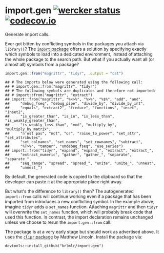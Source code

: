 # import.gen [![wercker status](https://app.wercker.com/status/26077f261fe0d472aa3b2dd5319503f7/s/master "wercker status")](https://app.wercker.com/project/bykey/26077f261fe0d472aa3b2dd5319503f7) [![codecov.io](https://codecov.io/github/krlmlr/import.gen/coverage.svg?branch=master)](https://codecov.io/github/krlmlr/import.gen?branch=master)

Generate import calls.

Ever got bitten by conflicting symbols in the packages you attach via `library()`?
The [`import` package](https://github.com/smbache/import) offers a solution
by specifying exactly which symbols to load into a dedicated environment,
instead of attaching the whole package to the search path.
But what if you actually want all (or almost all) symbols from a package?




```r
import.gen::from("magrittr", "tidyr", .output = "cat")
```

```
## # The imports below were generated using the following call:
## # import.gen::from("magrittr", "tidyr")
## # The following symbols are duplicates and therefore not imported:
## # import::from("magrittr", "extract")
## import::from("magrittr", "%<>%", "%>%", "%$%", "add", "and", 
##     "debug_fseq", "debug_pipe", "divide_by", "divide_by_int", 
##     "equals", "extract2", "freduce", "functions", "inset", "inset2", 
##     "is_greater_than", "is_in", "is_less_than", "is_weakly_greater_than", 
##     "is_weakly_less_than", "mod", "multiply_by", "multiply_by_matrix", 
##     "n'est pas", "not", "or", "raise_to_power", "set_attr", "set_attributes", 
##     "set_colnames", "set_names", "set_rownames", "subtract", 
##     "%T>%", "tamper", "undebug_fseq", "use_series")
## import::from("tidyr", "expand", "expand_", "extract", "extract_", 
##     "extract_numeric", "gather", "gather_", "separate", "separate_", 
##     "seq_range", "spread", "spread_", "unite", "unite_", "unnest", 
##     "unnest_")
```

By default, the generated code is copied to the clipboard
so that the developer can paste it at the appropriate place right away.

But what's the difference to `library()` then?
The autogenerated `import::from` calls will continue working even if a package
that has been imported from introduces a new conflicting symbol.
In the example above, imagine `tidyr` adds a `set_names` function.
Attaching `magrittr` and then `tidyr` will overwrite the `set_names` function,
which will probably break code that used this function.
In contrast, the import declaration remains unchanged unless we choose to
rerun the `import.gen::from` call.

The package is at a very early stage but should work as advertised above.
It uses the [`clipr` package](https://github.com/mdlincoln/clipr) by Matthew Lincoln.
Install the package via:

```
devtools::install_github("krlmlr/import.gen")
```
